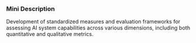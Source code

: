 ### Mini Description

Development of standardized measures and evaluation frameworks for assessing AI system capabilities across various dimensions, including both quantitative and qualitative metrics.
